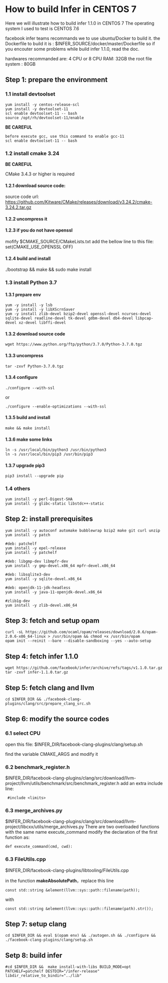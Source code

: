 # How to build Infer in CENTOS 7 

Here we will illustrate how to build infer 1.1.0 in CENTOS 7
The operating system I used to test is CENTOS 7.6

facebook infer teams recommands we to use ubuntu/Docker to build it.
the Dockerfile to build it is : $INFER_SOURCE/docker/master/Dockerfile
so if you encouter some problems while build infer 1.1.0, read the doc.  

hardwares recommanded are:
4 CPU or 8 CPU
RAM: 32GB
the root file system : 80GB


## Step 1: prepare the environment

### 1.1 install devtoolset 
```
yum install -y centos-release-scl
yum install -y devtoolset-11
scl enable devtoolset-11 -- bash
source /opt/rh/devtoolset-11/enable
```

**BE CAREFUL**

	before execute gcc, use this command to enable gcc-11 	
	scl enable devtoolset-11 -- bash
	
### 1.2 install cmake 3.24
**BE CAREFUL**

CMake 3.4.3 or higher is required

#### 1.2.1 download source code:
source code url:
https://github.com/Kitware/CMake/releases/download/v3.24.2/cmake-3.24.2.tar.gz

#### 1.2.2 uncompress it
#### 1.2.3 if you do not have openssl
mofify $CMAKE_SOURCE/CMakeLists.txt
add the bellow line to this file:
set(CMAKE_USE_OPENSSL OFF)

#### 1.2.4 build and install
./bootstrap && make && sudo make install

### 1.3 install Python 3.7

#### 1.3.1 prepare env
```
yum -y install -y lsb
yum -y install -y libXScrnSaver
yum -y install zlib-devel bzip2-devel openssl-devel ncurses-devel sqlite-devel readline-devel tk-devel gdbm-devel db4-devel libpcap-devel xz-devel libffi-devel  
```

#### 1.3.2 download source code
```
wget https://www.python.org/ftp/python/3.7.0/Python-3.7.0.tgz
```

#### 1.3.3 uncompress
```
tar -zxvf Python-3.7.0.tgz
```

#### 1.3.4 configure
```
./configure --with-ssl
```
or 
```
./configure --enable-optimizations --with-ssl
```

#### 1.3.5 build and install 
```
make && make install 
```

#### 1.3.6 make some links
```
ln -s /usr/local/bin/python3 /usr/bin/python3
ln -s /usr/local/bin/pip3 /usr/bin/pip3
```

#### 1.3.7 upgrade pip3 
```
pip3 install --upgrade pip
```

### 1.4 others
```
yum install -y perl-Digest-SHA
yum install -y glibc-static libstdc++-static
```

## Step 2: install prerequisites
```
yum install -y autoconf automake bubblewrap bzip2 make git curl unzip
yum install -y patch 

#deb: patchelf 
yum install -y epel-release
yum install -y patchelf

#deb: libgmp-dev libmpfr-dev 
yum install -y gmp-devel.x86_64 mpfr-devel.x86_64

#deb: libsqlite3-dev 
yum install -y sqlite-devel.x86_64 

#deb: openjdk-11-jdk-headless 
yum install -y java-11-openjdk-devel.x86_64

#zlib1g-dev 
yum install -y zlib-devel.x86_64
```

## Step 3: fetch and setup opam
```
curl -sL https://github.com/ocaml/opam/releases/download/2.0.6/opam-2.0.6-x86_64-linux > /usr/bin/opam && chmod +x /usr/bin/opam
opam init --reinit --bare --disable-sandboxing --yes --auto-setup
```

## Step 4: fetch infer 1.1.0
```
wget https://github.com/facebook/infer/archive/refs/tags/v1.1.0.tar.gz
tar -zxvf infer-1.1.0.tar.gz
```

## Step 5: fetch clang and llvm
```
cd $INFER_DIR && ./facebook-clang-plugins/clang/src/prepare_clang_src.sh
```

## Step 6: modify the source codes

### 6.1 select CPU

open this file:
$INFER_DIR/facebook-clang-plugins/clang/setup.sh

find the variable CMAKE_ARGS 
and modify it

### 6.2 benchmark_register.h

$INFER_DIR/facebook-clang-plugins/clang/src/download/llvm-project/llvm/utils/benchmark/src/benchmark_register.h
add an extra include line:

```
 #include <limits>
```

### 6.3 merge_archives.py

$INFER_DIR/facebook-clang-plugins/clang/src/download/llvm-project/libcxx/utils/merge_archives.py
There are two overloaded functions with the same name execute_command
modify the declaration of the first function as:
```
def execute_command(cmd, cwd):
```

### 6.3 FileUtils.cpp

$INFER_DIR/facebook-clang-plugins/libtooling/FileUtils.cpp

in the function **makeAbsolutePath**，replace this line 
```
const std::string &element(llvm::sys::path::filename(path));
```
with 
```
const std::string &element(llvm::sys::path::filename(path).str());
```

## Step 7: setup clang
```
cd $INFER_DIR && eval $(opam env) && ./autogen.sh && ./configure && ./facebook-clang-plugins/clang/setup.sh 
```

## Setp 8: build infer
```
#cd $INFER_DIR &&  make install-with-libs BUILD_MODE=opt PATCHELF=patchelf DESTDIR="/infer-release" libdir_relative_to_bindir="../lib" 
```